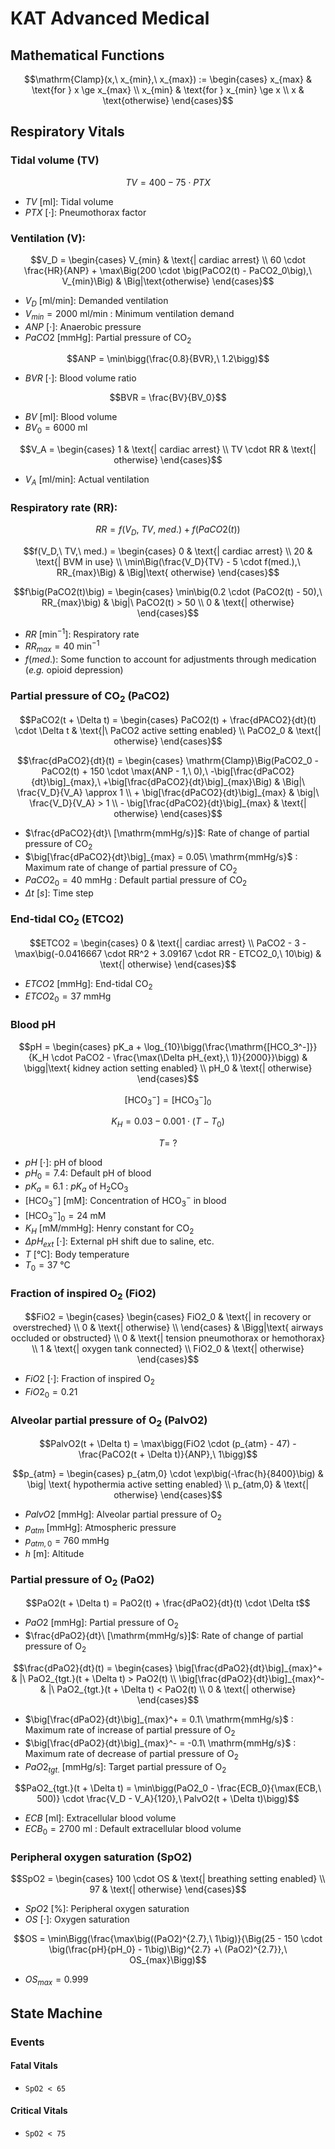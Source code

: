 # KAT Advanced Medical
## Mathematical Functions

$$\mathrm{Clamp}(x,\ x_{min},\ x_{max}) :=
\begin{cases}
    x_{max} & \text{for } x \ge x_{max} \\
    x_{min} & \text{for } x_{min} \ge x \\
    x & \text{otherwise}
\end{cases}$$


## Respiratory Vitals
### Tidal volume (TV)

$$TV = 400 - 75 \cdot PTX$$

- $TV\ [\mathrm{ml}]$: Tidal volume
- $PTX\ [\cdot]$: Pneumothorax factor

### Ventilation (V):

$$V_D = 
\begin{cases}
    V_{min} & \text{| cardiac arrest}
    \\
    60 \cdot \frac{HR}{ANP} + \max\Big(200 \cdot \big(PaCO2(t) - PaCO2_0\big),\ V_{min}\Big) & \Big|\text{otherwise}
\end{cases}$$

- $V_D\ [\mathrm{ml/min}]$: Demanded ventilation
- $V_{min} = 2000\ \mathrm{ml/min}$ : Minimum ventilation demand
- $ANP\ [\cdot]$: Anaerobic pressure
- $PaCO2\ [\mathrm{mmHg}]$: Partial pressure of $\mathrm{CO_2}$

$$ANP = \min\bigg(\frac{0.8}{BVR},\ 1.2\bigg)$$

- $BVR\ [\cdot]$: Blood volume ratio

$$BVR = \frac{BV}{BV_0}$$

- $BV\ [\mathrm{ml}]$: Blood volume
- $BV_0 = 6000\ \mathrm{ml}$

$$V_A = 
\begin{cases}
    1 & \text{| cardiac arrest}
    \\
    TV \cdot RR & \text{| otherwise}
\end{cases}$$

- $V_A\ [\mathrm{ml/min}]$: Actual ventilation

### Respiratory rate (RR):

$$RR = f(V_D,\ TV,\ med.) + f\big(PaCO2(t)\big)$$

$$f(V_D,\ TV,\ med.) =
\begin{cases}
    0 & \text{| cardiac arrest}
    \\
    20 & \text{| BVM in use}
    \\
    \min\Big(\frac{V_D}{TV} - 5 \cdot f(med.),\ RR_{max}\Big) & \Big|\text{ otherwise}
\end{cases}$$

$$f\big(PaCO2(t)\big) =
\begin{cases}
    \min\big(0.2 \cdot (PaCO2(t) - 50),\ RR_{max}\big) & \big|\ PaCO2(t) > 50
    \\
    0 & \text{| otherwise}
\end{cases}$$

- $RR\ [\mathrm{min^{-1}}]$: Respiratory rate
- $RR_{max} = 40\ \mathrm{min^{-1}}$
- $f(med.)$: Some function to account for adjustments through medication (_e.g._ opioid depression)

### Partial pressure of $\mathrm{CO_2}$ (PaCO2)

$$PaCO2(t + \Delta t) = 
\begin{cases}
    PaCO2(t) + \frac{dPACO2}{dt}(t) \cdot \Delta t & \text{|\ PaCO2 active setting enabled}
    \\
    PaCO2_0 & \text{| otherwise}
\end{cases}$$

$$\frac{dPaCO2}{dt}(t) =
\begin{cases}
    \mathrm{Clamp}\Big(PaCO2_0 - PaCO2(t) + 150 \cdot \max(ANP - 1,\ 0),\ -\big[\frac{dPaCO2}{dt}\big]_{max},\ +\big[\frac{dPaCO2}{dt}\big]_{max}\Big) & \Big|\ \frac{V_D}{V_A} \approx 1
    \\
    + \big[\frac{dPaCO2}{dt}\big]_{max} & \big|\ \frac{V_D}{V_A} > 1
    \\
    - \big[\frac{dPaCO2}{dt}\big]_{max} & \text{| otherwise}
\end{cases}$$

- $\frac{dPaCO2}{dt}\ [\mathrm{mmHg/s}]$: Rate of change of partial pressure of $\mathrm{CO_2}$
- $\big[\frac{dPaCO2}{dt}\big]_{max} = 0.05\ \mathrm{mmHg/s}$ : Maximum rate of change of partial pressure of $\mathrm{CO_2}$
- $PaCO2_0 = 40 \ \mathrm{mmHg}$ : Default partial pressure of $\mathrm{CO_2}$
- $\Delta t\ [s]$: Time step

### End-tidal $\mathrm{CO_2}$ (ETCO2)

$$ETCO2 = 
\begin{cases}
    0 & \text{| cardiac arrest}
    \\
    PaCO2 - 3 - \max\big(-0.0416667 \cdot RR^2 + 3.09167 \cdot RR - ETCO2_0,\ 10\big) & \text{| otherwise}
\end{cases}$$

- $ETCO2\ [\mathrm{mmHg}]$: End-tidal $\mathrm{CO_2}$
- $ETCO2_0 = 37\ \mathrm{mmHg}$

### Blood pH

$$pH = 
\begin{cases}
    pK_a + \log_{10}\bigg(\frac{\mathrm{[HCO_3^-]}}{K_H \cdot PaCO2 - \frac{\max(\Delta pH_{ext},\ 1)}{2000}}\bigg) & \bigg|\text{ kidney action setting enabled}
    \\
    pH_0 & \text{| otherwise}
\end{cases}$$

$$\mathrm{[HCO_3^-]} = \mathrm{[HCO_3^-]}_0$$

$$K_H = 0.03 - 0.001 \cdot (T - T_0)$$

$$T =\ ?$$

- $pH\ [\cdot]$: pH of blood
- $pH_0 = 7.4$: Default pH of blood
- $pK_a = 6.1$ : $pK_a$ of $\mathrm{H_2CO_3}$
- $\mathrm{[HCO_3^-]}\ [\mathrm{mM}]$: Concentration of $\mathrm{HCO_3^-}$ in blood
- $\mathrm{[HCO_3^-]_0} = 24\ \mathrm{mM}$
- $K_H\ [\mathrm{mM/mmHg}]$: Henry constant for $\mathrm{CO_2}$
- $\Delta pH_{ext}\ [\cdot]$: External pH shift due to saline, etc.
- $T\ [\mathrm{°C}]$: Body temperature
- $T_0 = 37\ \mathrm{°C}$

### Fraction of inspired $\mathrm{O_2}$ (FiO2)

$$FiO2 =
\begin{cases}
    \begin{cases}
    FiO2_0 & \text{| in recovery or overstreched} \\
    0 & \text{| otherwise} \\
    \end{cases} & \Bigg|\text{ airways occluded or obstructed}
    \\
    0 & \text{| tension pneumothorax or hemothorax}
    \\
    1 & \text{| oxygen tank connected}
    \\
    FiO2_0 & \text{| otherwise}
\end{cases}$$

- $FiO2\ [\cdot]$: Fraction of inspired $\mathrm{O_2}$
- $FiO2_0 = 0.21$

### Alveolar partial pressure of $\mathrm{O_2}$ (PalvO2)

$$PalvO2(t + \Delta t) = \max\bigg(FiO2 \cdot (p_{atm} - 47) - \frac{PaCO2(t + \Delta t)}{ANP},\ 1\bigg)$$

$$p_{atm} = \begin{cases}
p_{atm,0} \cdot \exp\big(-\frac{h}{8400}\big) & \big| \text{ hypothermia active setting enabled}
\\
p_{atm,0} & \text{| otherwise}
\end{cases}$$

- $PalvO2\ [\mathrm{mmHg}]$: Alveolar partial pressure of $\mathrm{O_2}$
- $p_{atm}\ [\mathrm{mmHg}]$: Atmospheric pressure
- $p_{atm,0} = 760\ \mathrm{mmHg}$
- $h\ [\mathrm{m}]$: Altitude

### Partial pressure of $\mathrm{O_2}$ (PaO2)

$$PaO2(t + \Delta t) = PaO2(t) + \frac{dPaO2}{dt}(t) \cdot \Delta t$$

- $PaO2\ [\mathrm{mmHg}]$: Partial pressure of $\mathrm{O_2}$
- $\frac{dPaO2}{dt}\ [\mathrm{mmHg/s}]$: Rate of change of partial pressure of $\mathrm{O_2}$

$$\frac{dPaO2}{dt}(t) = 
\begin{cases}
    \big[\frac{dPaO2}{dt}\big]_{max}^+ & |\ PaO2_{tgt.}(t + \Delta t) > PaO2(t)
    \\
    \big[\frac{dPaO2}{dt}\big]_{max}^- & |\ PaO2_{tgt.}(t + \Delta t) < PaO2(t)
    \\
    0 & \text{| otherwise}
\end{cases}$$

- $\big[\frac{dPaO2}{dt}\big]_{max}^+ = 0.1\ \mathrm{mmHg/s}$ : Maximum rate of increase of partial pressure of $\mathrm{O_2}$
- $\big[\frac{dPaO2}{dt}\big]_{max}^- = -0.1\ \mathrm{mmHg/s}$ : Maximum rate of decrease of partial pressure of $\mathrm{O_2}$
- $PaO2_{tgt.}\ [ \mathrm{mmHg/s}]$: Target partial pressure of $\mathrm{O_2}$

$$PaO2_{tgt.}(t + \Delta t) = \min\bigg(PaO2_0 - \frac{ECB_0}{\max(ECB,\ 500)} \cdot \frac{V_D - V_A}{120},\ PalvO2(t + \Delta t)\bigg)$$

- $ECB\ [\mathrm{ml}]$: Extracellular blood volume
- $ECB_0 = 2700\ \mathrm{ml}$ : Default extracellular blood volume

### Peripheral oxygen saturation (SpO2)

$$SpO2 =
\begin{cases}
    100 \cdot OS & \text{| breathing setting enabled}
    \\
    97 & \text{| otherwise}
\end{cases}$$

- $SpO2$ [%]: Peripheral oxygen saturation
- $OS\ [\cdot]$: Oxygen saturation

$$OS = \min\Bigg(\frac{\max\big((PaO2)^{2.7},\ 1\big)}{\Big(25 - 150 \cdot \big(\frac{pH}{pH_0} - 1\big)\Big)^{2.7} +\ (PaO2)^{2.7}},\ OS_{max}\Bigg)$$

- $OS_{max} = 0.999$


## State Machine
### Events
#### Fatal Vitals

- `SpO2 < 65`

#### Critical Vitals

- `SpO2 < 75`
